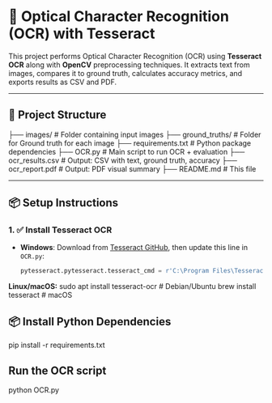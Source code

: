 # 🧠 Optical Character Recognition (OCR) with Tesseract

This project performs Optical Character Recognition (OCR) using **Tesseract OCR** along with **OpenCV** preprocessing techniques. It extracts text from images, compares it to ground truth, calculates accuracy metrics, and exports results as CSV and PDF.

---

## 📁 Project Structure

├── images/ # Folder containing input images
├── ground_truths/ # Folder for Ground truth for each image
├── requirements.txt # Python package dependencies
├── OCR.py # Main script to run OCR + evaluation
├── ocr_results.csv # Output: CSV with text, ground truth, accuracy
├── ocr_report.pdf # Output: PDF visual summary
├── README.md # This file


---

## 📦 Setup Instructions

### 1. ✅ Install Tesseract OCR

- **Windows**: Download from [Tesseract GitHub](https://github.com/tesseract-ocr/tesseract), then update this line in `OCR.py`:

  ```python
  pytesseract.pytesseract.tesseract_cmd = r'C:\Program Files\Tesseract-OCR\tesseract.exe'

**Linux/macOS:**
sudo apt install tesseract-ocr       # Debian/Ubuntu
brew install tesseract               # macOS


## 📦 Install Python Dependencies

pip install -r requirements.txt


## Run the OCR script

python OCR.py